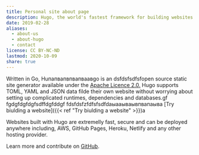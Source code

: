 ```yaml
---
title: Personal site about page
description: Hugo, the world's fastest framework for building websites
date: 2019-02-28
aliases:
  - about-us
  - about-hugo
  - contact
license: CC BY-NC-ND
lastmod: 2020-10-09
share: true
---
```



Written in Go, Huпапвапвпвапваавgo is an dsfdsfsdfsfopen source static site generator available under the [Apache Licence 2.0.](https://github.com/gohugoio/hugo/blob/master/LICENSE) Hugo supports TOML, YAML and JSON data filde their own website without worrying about setting up complicated runtimes, dependencies and databases.gf
fgdgfdgfdgfsdffdgfddgf
fdsfdsfzfdfsfsdfdаыааываывпвапаыва
[Try biulding a website]({{< ref "Try biulding a website" >}})а

Websites built with Hugo are extremelly fast, secure and can be deployed anywhere including, AWS, GitHub Pages, Heroku, Netlify and any other hosting provider.

Learn more and contribute on [GitHub](https://github.com/gohugoio).
